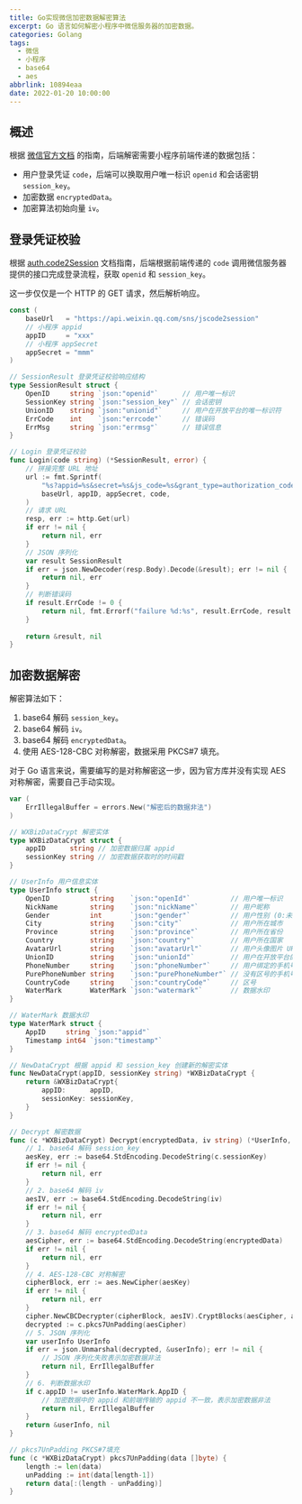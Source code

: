 ```yaml
---
title: Go实现微信加密数据解密算法
excerpt: Go 语言如何解密小程序中微信服务器的加密数据。
categories: Golang
tags:
  - 微信
  - 小程序
  - base64
  - aes
abbrlink: 10894eaa
date: 2022-01-20 10:00:00
---
```


## 概述

根据 [微信官方文档](https://developers.weixin.qq.com/miniprogram/dev/framework/open-ability/signature.html#%E5%8A%A0%E5%AF%86%E6%95%B0%E6%8D%AE%E8%A7%A3%E5%AF%86%E7%AE%97%E6%B3%95) 的指南，后端解密需要小程序前端传递的数据包括：

- 用户登录凭证 `code`，后端可以换取用户唯一标识 `openid` 和会话密钥 `session_key`。
- 加密数据 `encryptedData`。
- 加密算法初始向量 `iv`。

## 登录凭证校验

根据 [auth.code2Session](https://developers.weixin.qq.com/miniprogram/dev/api-backend/open-api/login/auth.code2Session.html) 文档指南，后端根据前端传递的 `code` 调用微信服务器提供的接口完成登录流程，获取 `openid` 和 `session_key`。

这一步仅仅是一个 HTTP 的 GET 请求，然后解析响应。

```go
const (
	baseUrl   = "https://api.weixin.qq.com/sns/jscode2session"
    // 小程序 appid
    appID     = "xxx"
    // 小程序 appSecret
    appSecret = "mmm"
)

// SessionResult 登录凭证校验响应结构
type SessionResult struct {
    OpenID     string `json:"openid"`      // 用户唯一标识
	SessionKey string `json:"session_key"` // 会话密钥
	UnionID    string `json:"unionid"`     // 用户在开放平台的唯一标识符
	ErrCode    int    `json:"errcode"`     // 错误码
	ErrMsg     string `json:"errmsg"`      // 错误信息
}

// Login 登录凭证校验
func Login(code string) (*SessionResult, error) {
    // 拼接完整 URL 地址
    url := fmt.Sprintf(
		"%s?appid=%s&secret=%s&js_code=%s&grant_type=authorization_code",
		baseUrl, appID, appSecret, code,
	)
    // 请求 URL
    resp, err := http.Get(url)
    if err != nil {
        return nil, err
    }
    // JSON 序列化
    var result SessionResult
    if err = json.NewDecoder(resp.Body).Decode(&result); err != nil {
        return nil, err
    }
    // 判断错误码
    if result.ErrCode != 0 {
        return nil, fmt.Errorf("failure %d:%s", result.ErrCode, result.ErrMsg)
    }
    
    return &result, nil
}
```

## 加密数据解密

解密算法如下：

1. base64 解码 `session_key`。
2. base64 解码 `iv`。
3. base64 解码 `encryptedData`。
4. 使用 AES-128-CBC 对称解密，数据采用 PKCS#7 填充。

对于 Go 语言来说，需要编写的是对称解密这一步，因为官方库并没有实现 AES 对称解密，需要自己手动实现。

```go
var (
	ErrIllegalBuffer = errors.New("解密后的数据非法")
)

// WXBizDataCrypt 解密实体
type WXBizDataCrypt struct {
	appID      string // 加密数据归属 appid
	sessionKey string // 加密数据获取时的时间戳
}

// UserInfo 用户信息实体
type UserInfo struct {
	OpenID          string    `json:"openId"`          // 用户唯一标识
	NickName        string    `json:"nickName"`        // 用户昵称
    Gender          int       `json:"gender"`          // 用户性别 (0:未知 1:男性 2:女性)
	City            string    `json:"city"`            // 用户所在城市
	Province        string    `json:"province"`        // 用户所在省份
	Country         string    `json:"country"`         // 用户所在国家
	AvatarUrl       string    `json:"avatarUrl"`       // 用户头像图片 URL
	UnionID         string    `json:"unionId"`         // 用户在开放平台的唯一标识符
    PhoneNumber     string    `json:"phoneNumber"`     // 用户绑定的手机号
	PurePhoneNumber string    `json:"purePhoneNumber"` // 没有区号的手机号
	CountryCode     string    `json:"countryCode"`     // 区号
	WaterMark       WaterMark `json:"watermark"`       // 数据水印
}

// WaterMark 数据水印
type WaterMark struct {
	AppID     string `json:"appid"`
	Timestamp int64 `json:"timestamp"`
}

// NewDataCrypt 根据 appid 和 session_key 创建新的解密实体
func NewDataCrypt(appID, sessionKey string) *WXBizDataCrypt {
    return &WXBizDataCrypt{
        appID:      appID,
        sessionKey: sessionKey,
    }
}

// Decrypt 解密数据
func (c *WXBizDataCrypt) Decrypt(encryptedData, iv string) (*UserInfo, error) {
    // 1. base64 解码 session_key
    aesKey, err := base64.StdEncoding.DecodeString(c.sessionKey)
    if err != nil {
        return nil, err
    }
    // 2. base64 解码 iv
    aesIV, err := base64.StdEncoding.DecodeString(iv)
    if err != nil {
        return nil, err
    }
    // 3. base64 解码 encryptedData
    aesCipher, err := base64.StdEncoding.DecodeString(encryptedData)
    if err != nil {
        return nil, err
    }
    // 4. AES-128-CBC 对称解密
    cipherBlock, err := aes.NewCipher(aesKey)
    if err != nil {
        return nil, err
    }
    cipher.NewCBCDecrypter(cipherBlock, aesIV).CryptBlocks(aesCipher, aesCipher)
    decrypted := c.pkcs7UnPadding(aesCipher)
    // 5. JSON 序列化
    var userInfo UserInfo
    if err = json.Unmarshal(decrypted, &userInfo); err != nil {
        // JSON 序列化失败表示加密数据非法
        return nil, ErrIllegalBuffer
    }
    // 6. 判断数据水印
    if c.appID != userInfo.WaterMark.AppID {
        // 加密数据中的 appid 和前端传输的 appid 不一致，表示加密数据非法
        return nil, ErrIllegalBuffer
    }
    return &userInfo, nil
}

// pkcs7UnPadding PKCS#7填充
func (c *WXBizDataCrypt) pkcs7UnPadding(data []byte) {
    length := len(data)
    unPadding := int(data[length-1])
    return data[:(length - unPadding)]
}
```
